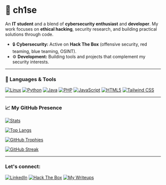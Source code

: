 # 🤖 ch1se

An **IT student** and a blend of **cybersecurity enthusiast** and **developer**. My work focuses on **ethical hacking**, security research, and building practical solutions through code.

- 🔒 **Cybersecurity:** Active on **Hack The Box** (offensive security, red teaming, blue teaming, OSINT).
- ⚙️ **Development:** Building tools and projects that complement my security interests.

---

### 🚀 Languages & Tools

[![Linux](https://img.shields.io/badge/Linux-FCC624?style=for-the-badge&logo=linux&logoColor=black)](https://www.linux.org/)
[![Python](https://img.shields.io/badge/Python-3776AB?style=for-the-badge&logo=python&logoColor=white)](https://www.python.org/)
[![Java](https://img.shields.io/badge/Java-ED8B00?style=for-the-badge&logo=openjdk&logoColor=white)](https://www.java.com/)
[![PHP](https://img.shields.io/badge/PHP-777BB4?style=for-the-badge&logo=php&logoColor=white)](https://www.php.net/)
[![JavaScript](https://img.shields.io/badge/JavaScript-F7DF1E?style=for-the-badge&logo=javascript&logoColor=black)](https://developer.mozilla.org/en-US/docs/Web/JavaScript)
[![HTML5](https://img.shields.io/badge/HTML5-E34F26?style=for-the-badge&logo=html5&logoColor=white)](https://developer.mozilla.org/en-US/docs/Web/HTML)
[![Tailwind CSS](https://img.shields.io/badge/Tailwind_CSS-06B6D4?style=for-the-badge&logo=tailwindcss&logoColor=white)](https://tailwindcss.com/)

---

### 📈 My GitHub Presence

[![Stats](https://github-readme-stats.vercel.app/api?username=chisedotdev&show_icons=true&theme=onedark&hide_border=true&count_private=true)](https://github.com/anuraghazra/github-readme-stats)

[![Top Langs](https://github-readme-stats.vercel.app/api/top-langs/?username=chisedotdev&layout=compact&theme=onedark&hide_border=true)](https://github.com/anuraghazra/github-readme-stats)

[![GitHub Trophies](https://github-profile-trophy.vercel.app/?username=chisedotdev&theme=onedark)](https://github.com/ryo-ma/github-profile-trophy)

[![GitHub Streak](https://streak-stats.demolab.com/?user=chisedotdev&theme=onedark)](https://git.io/streak-stats)

---

### Let's connect:

[![LinkedIn](https://img.shields.io/badge/LinkedIn-0A66C2?style=for-the-badge&logo=linkedin&logoColor=white)](https://www.linkedin.com/in/miko-pineda/)
[![Hack The Box](https://img.shields.io/badge/Hack%20The%20Box-00C7C7?style=for-the-badge&logo=hackthebox&logoColor=white)](https://app.hackthebox.com/profile/2016865)
[![My Writeups](https://img.shields.io/badge/My_Writeups-4EAAFF?style=for-the-badge&logo=gitbook&logoColor=white)](https://ch1se.gitbook.io/home)
